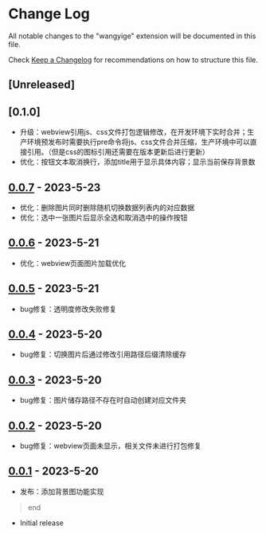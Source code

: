 # Change Log

All notable changes to the "wangyige" extension will be documented in this file.

Check [Keep a Changelog](http://keepachangelog.com/) for recommendations on how to structure this file.

## [Unreleased]

## [0.1.0]
 - 升级：webview引用js、css文件打包逻辑修改，在开发环境下实时合并；生产环境预发布时需要执行pre命令将js、css文件合并压缩，生产环境中可以直接引用。（但是css的图标引用还需要在版本更新后进行更新）
 - 优化：按钮文本取消换行，添加title用于显示具体内容；显示当前保存背景数

## [0.0.7] - 2023-5-23

- 优化：删除图片同时删除随机切换数据列表内的对应数据
- 优化：选中一张图片后显示全选和取消选中的操作按钮

## [0.0.6] - 2023-5-21

- 优化：webview页面图片加载优化

## [0.0.5] - 2023-5-21

- bug修复：透明度修改失败修复

## [0.0.4] - 2023-5-20

- bug修复：切换图片后通过修改引用路径后缀清除缓存

## [0.0.3] - 2023-5-20

- bug修复：图片储存路径不存在时自动创建对应文件夹

## [0.0.2] - 2023-5-20

- bug修复：webview页面未显示，相关文件未进行打包修复

## [0.0.1] - 2023-5-20

- 发布：添加背景图功能实现
> end
- Initial release

[0.0.7]: https://github.com/wangyige0701/vscodeCustomExtension/releases/tag/v0.0.7
[0.0.6]: https://github.com/wangyige0701/vscodeCustomExtension/releases/tag/v0.0.6
[0.0.5]: https://github.com/wangyige0701/vscodeCustomExtension/releases/tag/v0.0.5
[0.0.4]: https://github.com/wangyige0701/vscodeCustomExtension/releases/tag/v0.0.4
[0.0.3]: https://github.com/wangyige0701/vscodeCustomExtension/releases/tag/v0.0.3
[0.0.2]: https://github.com/wangyige0701/vscodeCustomExtension/releases/tag/v0.0.2
[0.0.1]: https://github.com/wangyige0701/vscodeCustomExtension/releases/tag/v0.0.1